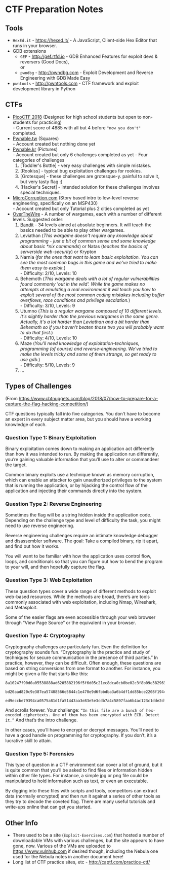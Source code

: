 # CTF Preparation Notes

## Tools

* `HexEd.it` - <https://hexed.it/> - A JavaScript, Client-side Hex Editor that runs in your browser.
* GDB extensions
	* `GEF` - <http://gef.rtfd.io> - GDB Enhanced Features for exploit devs & reversers (Good Docs),  
	or
	* `pwndbg` - <http://pwndbg.com> - Exploit Development and Reverse Engineering with GDB Made Easy 
* `pwntools` - <http://pwntools.com> - CTF framework and exploit development library in Python


## CTFs

* [PicoCTF 2018](https://2018game.picoctf.com/problems) (Designed for high school students but open to non-students for practicing)  
\- Current score of 4885 with all but 4 before `"now you don't"` completed.
* [Pwnable.tw](http://pwnable.tw/) (Squares)  
\- Account created but nothing done yet
* [Pwnable.kr](http://pwnable.kr/) (Pictures)  
\- Account created but only 6 challenges completed as yet
\- Four categories of challenges
    1. [Toddler's Bottle]  -  very easy challenges with simple mistakes.
    1. [Rookiss]  -  typical bug exploitation challenges for rookies.
    1. [Grotesque]  -  these challenges are grotesque-y. painful to solve it, but very tasty flag :)
    1. [Hacker's Secret]  -  intended solution for these challenges involves special techniques.
* [MicroCorruption.com](https://microcorruption.com/login) (Story based intro to low-level reverse engineering, specifically on an MSP430)  
\- Account created but only Tutorial plus 2 cities completed as yet
* [OverTheWire](http://www.overthewire.org/wargames/) - A number of wargames, each with a number of different levels.  Suggested order:
    1. [Bandit](http://overthewire.org/wargames/bandit/) - 34 levels aimed at absolute beginners. It will teach the basics needed to be able to play other wargames.
    1. Leviathan (*This wargame doesn't require any knowledge about programming - just a bit of common
sense and some knowledge about basic \*nix commands*) or Natas (*teaches the basics of serverside web-security*) or Krypton
    1. Narnia (*for the ones that want to learn basic exploitation. You can see the most
common bugs in this game and we've tried to make them easy to exploit.*)  
\- Difficulty: 2/10,  Levels: 10
    1. Behemoth (*This wargame deals with a lot of regular vulnerabilities found commonly 'out in the wild'. While the game makes no attempts at emulating a real environment
it will teach you how to exploit several of the most common coding mistakes including buffer overflows, race conditions and privilege escalation.*)  
\- Difficulty: 3/10,  Levels: 9
    1. Utumno (*This is a regular wargame composed of 10 different levels. It's slightly harder than the previous wargames in the same genre. Actually, it's a lot harder than Leviathan and a bit harder than Behemoth so if you haven't beaten those two you will probably want to do that
first.*)  
\- Difficulty: 4/10,  Levels: 10
    1. Maze (*You'll need knowledge of exploitation-techniques, programming (of course) and reverse-engineering. We've tried to make the levels tricky and some of them strange, so get ready to use gdb.*)  
\- Difficulty: 5/10,  Levels: 9
    1. ...

## Types of Challenges  

(From <https://www.cbtnuggets.com/blog/2018/07/how-to-prepare-for-a-capture-the-flag-hacking-competition/>)

 CTF questions typically fall into five categories. You don’t have to become an expert in every subject matter area, but you should have a working knowledge of each.

### Question Type 1: Binary Exploitation

Binary exploitation comes down to making an application act differently than how it was intended to run. By making the application run differently, you’re gaining valuable information that you’ll use to alter or commandeer the target.

Common binary exploits use a technique known as memory corruption, which can enable an attacker to gain unauthorized privileges to the system that is running the application, or by hijacking the control flow of the application and injecting their commands directly into the system.

### Question Type 2: Reverse Engineering

Sometimes the flag will be a string hidden inside the application code. Depending on the challenge type and level of difficulty the task, you might need to use reverse engineering.

Reverse engineering challenges require an intimate knowledge debugger and disassembler software. The goal: Take a compiled binary, rip it apart, and find out how it works.

You will want to be familiar with how the application uses control flow, loops, and conditionals so that you can figure out how to bend the program to your will, and then hopefully capture the flag.

### Question Type 3: Web Exploitation

These question types cover a wide range of different methods to exploit web-based resources. While the methods are broad, there’s are tools commonly associated with web exploitation, including Nmap, Wireshark, and Metasploit.

Some of the easier flags are even accessible through your web browser through “View Page Source” or the equivalent in your browser.

### Question Type 4: Cryptography

Cryptography challenges are particularly fun. Even the definition for cryptography sounds fun. “Cryptography is the practice and study of techniques for secure communication in the presence of third parties.” In practice, however, they can be difficult. Often enough, these questions are based on string conversions from one format to another. For instance, you might be given a file that starts like this:

```
8a10247f90d0a05538888ad6205882196f5f6d05c21ec8dca0cb0be02c3f8b09e382963f443aa514daa501257b09a36bf8c4c392d8ca1bf4395f0d5f2542148c7e5ff22237969874bf66cb85357ef99956accf13ba1af36ca7a91a50533c4d89b7353f908c5a166774293b0bf6247391df69c87dacc4125a99ec417221b58170e633381e3847c6b1c28dda2913c011e13fc4406f8fe73bbf78e803e1d995ce4d

bd20aad820c9e387ea57408566e5844c1e470e9d6fbbdba3a6b4df1dd85bce2208f1944f1827d015df9c46c22803f41d1052acb721977f0ccc13db95c970252091ea5e36e423ee6a2f2d12ef909fcadd42529885d221af1225e32161b85e6dc03465cf398c937846b18bac05e88820a567caac113762753dffbe6ece09823bab5aee947a682bb3156f42df1d8dc320a897ee79981cf937390b4ae93eb8657f6c

ed9eccbe79394ca0575a81d1fa51443aa3e83e5e3cdb7a4c5897faa6b4ac123c1dde2dff4d7c5b77d2aa3c090cebce70340e7f0e0b754ca26b9c108ca0dbfdcd8aa230eb9420654b252ffc118e830179cc12b64b2819f81edcc2543d759c422c3850051d543c9bc1dcda7c2a6c9896e1161d61c3c13c80ee79c08379abf3e189f2ecf5f997db17db69467bf6dfd485522d084d6e00a329526848bb85414a7e6a
```

And scrolls forever. Your challenge: `“In this file are a bunch of hex-encoded ciphertexts. One of them has been encrypted with ECB. Detect it.”` And that’s the intro challenge.

In other cases, you’ll have to encrypt or decrypt messages. You’ll need to have a good handle on programming for cryptography. If you don’t, it’s a lucrative skill to attain.

### Question Type 5: Forensics

This type of question in a CTF environment can cover a lot of ground, but it is quite common that you’ll be asked to find files or information hidden within other file types. For instance, a simple jpg or png file could be manipulated to hold information such as text, or even an executable.

By digging into these files with scripts and tools, competitors can extract data (normally encrypted) and then run it against a series of other tools as they try to decode the coveted flag. There are many useful tutorials and write-ups online that can get you started.

## Other Info

* There used to be a site (`Exploit-Exercises.com`) that hosted a number of downloadable VMs with various challenges, but the site appears to have gone, now.  Various of the VMs are uploaded to <https://www.vulnhub.com> if desired though, including the Nebula one used for the Nebula notes in another document here!
* Long list of CTF practice sites, etc - <http://captf.com/practice-ctf/>